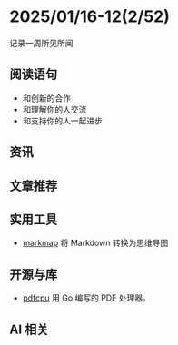 # 2025/01/16-12(2/52)

记录一周所见所闻

## 阅读语句

- 和创新的合作
- 和理解你的人交流
- 和支持你的人一起进步


## 资讯


## 文章推荐


## 实用工具

- [markmap](https://github.com/markmap/markmap) 将 Markdown 转换为思维导图

## 开源与库

- [pdfcpu](https://github.com/pdfcpu/pdfcpu) 用 Go 编写的 PDF 处理器。
 
## AI 相关

